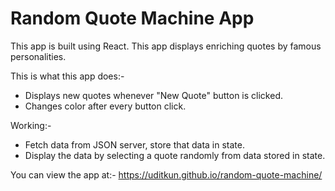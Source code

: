 # Random Quote Machine App

This app is built using React.
This app displays enriching quotes by famous personalities.

This is what this app does:-

- Displays new quotes whenever "New Quote" button is clicked.
- Changes color after every button click.

Working:-

- Fetch data from JSON server, store that data in state.
- Display the data by selecting a quote randomly from data stored in state.

You can view the app at:- https://uditkun.github.io/random-quote-machine/
